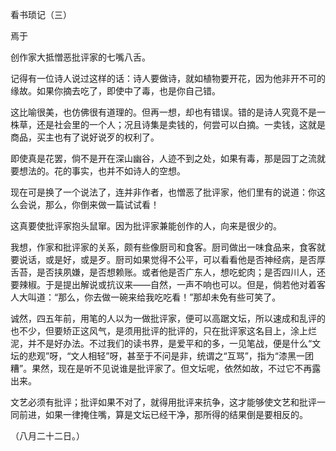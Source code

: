 看书琐记（三）

焉于　　

  

创作家大抵憎恶批评家的七嘴八舌。

记得有一位诗人说过这样的话：诗人要做诗，就如植物要开花，因为他非开不可的缘故。如果你摘去吃了，即使中了毒，也是你自己错。

这比喻很美，也仿佛很有道理的。但再一想，却也有错误。错的是诗人究竟不是一株草，还是社会里的一个人；况且诗集是卖钱的，何尝可以白摘。一卖钱，这就是商品，买主也有了说好说歹的权利了。

即使真是花罢，倘不是开在深山幽谷，人迹不到之处，如果有毒，那是园丁之流就要想法的。花的事实，也并不如诗人的空想。

现在可是换了一个说法了，连并非作者，也憎恶了批评家，他们里有的说道：你这么会说，那么，你倒来做一篇试试看！

这真要使批评家抱头鼠窜。因为批评家兼能创作的人，向来是很少的。

我想，作家和批评家的关系，颇有些像厨司和食客。厨司做出一味食品来，食客就要说话，或是好，或是歹。厨司如果觉得不公平，可以看看他是否神经病，是否厚舌苔，是否挟夙嫌，是否想赖账。或者他是否广东人，想吃蛇肉；是否四川人，还要辣椒。于是提出解说或抗议来——自然，一声不响也可以。但是，倘若他对着客人大叫道：“那么，你去做一碗来给我吃吃看！”那却未免有些可笑了。

诚然，四五年前，用笔的人以为一做批评家，便可以高踞文坛，所以速成和乱评的也不少，但要矫正这风气，是须用批评的批评的，只在批评家这名目上，涂上烂泥，并不是好办法。不过我们的读书界，是爱平和的多，一见笔战，便是什么“文坛的悲观”呀，“文人相轻”呀，甚至于不问是非，统谓之“互骂”，指为“漆黑一团糟”。果然，现在是听不见说谁是批评家了。但文坛呢，依然如故，不过它不再露出来。

文艺必须有批评；批评如果不对了，就得用批评来抗争，这才能够使文艺和批评一同前进，如果一律掩住嘴，算是文坛已经干净，那所得的结果倒是要相反的。

  

（八月二十二日。）